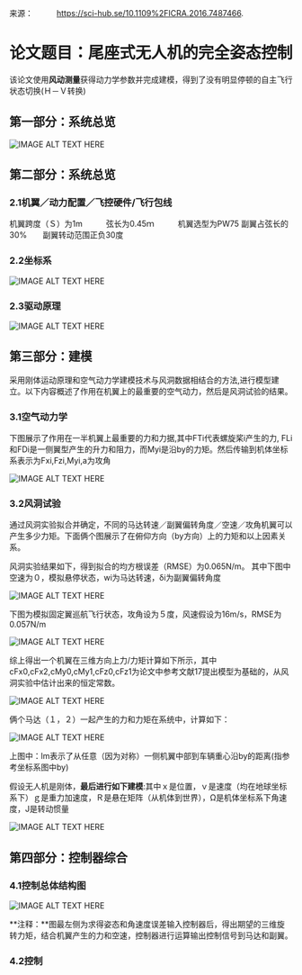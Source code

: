 来源：　　　https://sci-hub.se/10.1109%2FICRA.2016.7487466.

# 论文题目：尾座式无人机的完全姿态控制

该论文使用**风动测量**获得动力学参数并完成建模，得到了没有明显停顿的自主飞行状态切换(Ｈ－Ｖ转换)

## 第一部分：系统总览

![IMAGE ALT TEXT HERE](https://github.com/xdwgood/Navigation-and-control/blob/xdwgood-patch-1/216.png)

## 第二部分：系统总览

### 2.1机翼／动力配置／飞控硬件/飞行包线

机翼跨度（Ｓ）为1m　　　弦长为0.45ｍ　　　机翼选型为PW75   副翼占弦长的30%　　副翼转动范围正负30度

### 2.2坐标系

![IMAGE ALT TEXT HERE](https://github.com/xdwgood/Navigation-and-control/blob/xdwgood-patch-1/300.png)

### 2.3驱动原理

![IMAGE ALT TEXT HERE](https://github.com/xdwgood/Navigation-and-control/blob/xdwgood-patch-1/301.png)

## 第三部分：建模

采用刚体运动原理和空气动力学建模技术与风洞数据相结合的方法,进行模型建立。以下内容概述了作用在机翼上的最重要的空气动力，然后是风洞试验的结果。 

### 3.1空气动力学

下图展示了作用在一半机翼上最重要的力和力据,其中FTi代表螺旋桨i产生的力, FLi和FDi是一侧翼型产生的升力和阻力，而Myi是沿by的力矩。然后传输到机体坐标系表示为Fxi,Fzi,Myi,a为攻角

![IMAGE ALT TEXT HERE](https://github.com/xdwgood/Navigation-and-control/blob/xdwgood-patch-1/302.png)

### 3.2风洞试验

通过风洞实验拟合并确定，不同的马达转速／副翼偏转角度／空速／攻角机翼可以产生多少力矩。下面俩个图展示了在俯仰方向（by方向）上的力矩和以上因素关系。

风洞实验结果如下，得到拟合的均方根误差（RMSE）为0.065N/m。 其中下图中空速为０，模拟悬停状态，wi为马达转速，δi为副翼偏转角度

![IMAGE ALT TEXT HERE](https://github.com/xdwgood/Navigation-and-control/blob/xdwgood-patch-1/303.png)

下图为模拟固定翼巡航飞行状态，攻角设为５度，风速假设为16m/s，RMSE为0.057N/m

![IMAGE ALT TEXT HERE](https://github.com/xdwgood/Navigation-and-control/blob/xdwgood-patch-1/304.png)

综上得出一个机翼在三维方向上力/力矩计算如下所示，其中cFx0,cFx2,cMy0,cMy1,cFz0,cFz1为论文中参考文献17提出模型为基础的，从风洞实验中估计出来的恒定常数。

![IMAGE ALT TEXT HERE](https://github.com/xdwgood/Navigation-and-control/blob/xdwgood-patch-1/305.png)

俩个马达（１，２）一起产生的力和力矩在系统中，计算如下：

![IMAGE ALT TEXT HERE](https://github.com/xdwgood/Navigation-and-control/blob/xdwgood-patch-1/306.png)

上图中：lm表示了从任意（因为对称）一侧机翼中部到车辆重心沿by的距离(指参考坐标系图中by)

假设无人机是刚体，**最后进行如下建模**:其中ｘ是位置，ｖ是速度（均在地球坐标系下）ｇ是重力加速度，Ｒ是悬在矩阵（从机体到世界），Ω是机体坐标系下角速度，J是转动惯量 

![IMAGE ALT TEXT HERE](https://github.com/xdwgood/Navigation-and-control/blob/xdwgood-patch-1/307.png)

## 第四部分：控制器综合

### 4.1控制总体结构图

![IMAGE ALT TEXT HERE](https://github.com/xdwgood/Navigation-and-control/blob/xdwgood-patch-1/308.png)

**注释：**图最左侧为求得姿态和角速度误差输入控制器后，得出期望的三维旋转力矩，结合机翼产生的力和空速，控制器进行运算输出控制信号到马达和副翼。

### 4.2控制
